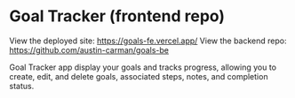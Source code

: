 # Goal Tracker (frontend repo)

View the deployed site: https://goals-fe.vercel.app/
View the backend repo: https://github.com/austin-carman/goals-be

Goal Tracker app display your goals and tracks progress, allowing you to create, edit, and delete goals, associated steps, notes, and completion status.
